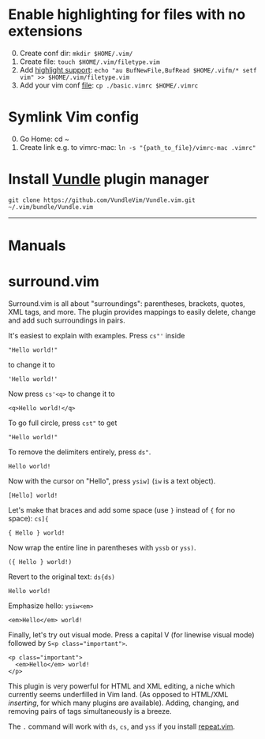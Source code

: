 
# Enable highlighting for files with no extensions
    
0. Create conf dir: `mkdir $HOME/.vim/`
1. Create file: `touch $HOME/.vim/filetype.vim`
2. Add [highlight support][1]: `echo "au BufNewFile,BufRead $HOME/.vifm/* setf vim" >> $HOME/.vim/filetype.vim`
3. Add your vim conf [file][2]: `cp ./basic.vimrc $HOME/.vimrc` 

# Symlink Vim config 

0. Go Home: cd ~ 
1. Create link e.g. to vimrc-mac: `ln -s "{path_to_file}/vimrc-mac .vimrc"`

# Install [Vundle][3] plugin manager

`git clone https://github.com/VundleVim/Vundle.vim.git ~/.vim/bundle/Vundle.vim`

---

# Manuals

surround.vim
============

Surround.vim is all about "surroundings": parentheses, brackets, quotes,
XML tags, and more.  The plugin provides mappings to easily delete,
change and add such surroundings in pairs.

It's easiest to explain with examples.  Press `cs"'` inside

    "Hello world!"

to change it to

    'Hello world!'

Now press `cs'<q>` to change it to

    <q>Hello world!</q>

To go full circle, press `cst"` to get

    "Hello world!"

To remove the delimiters entirely, press `ds"`.

    Hello world!

Now with the cursor on "Hello", press `ysiw]` (`iw` is a text object).

    [Hello] world!

Let's make that braces and add some space (use `}` instead of `{` for no
space): `cs]{`

    { Hello } world!

Now wrap the entire line in parentheses with `yssb` or `yss)`.

    ({ Hello } world!)

Revert to the original text: `ds{ds)`

    Hello world!

Emphasize hello: `ysiw<em>`

    <em>Hello</em> world!

Finally, let's try out visual mode. Press a capital V (for linewise
visual mode) followed by `S<p class="important">`.

    <p class="important">
      <em>Hello</em> world!
    </p>

This plugin is very powerful for HTML and XML editing, a niche which
currently seems underfilled in Vim land.  (As opposed to HTML/XML
*inserting*, for which many plugins are available).  Adding, changing,
and removing pairs of tags simultaneously is a breeze.

The `.` command will work with `ds`, `cs`, and `yss` if you install
[repeat.vim](https://github.com/tpope/vim-repeat).




[1]: https://bradmontgomery.net/blog/vim-syntax-highlighting-for-apache-config-files/
[2]: https://www.fullstackpython.com/vim.html
[3]: https://github.com/VundleVim/Vundle.vim#quick-start 
